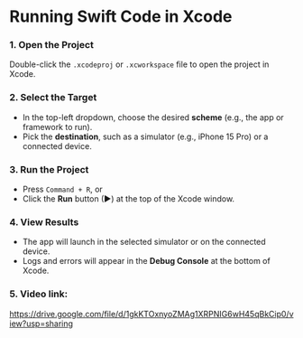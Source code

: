 # Running Swift Code in Xcode

### 1. Open the Project
Double-click the `.xcodeproj` or `.xcworkspace` file to open the project in Xcode.

### 2. Select the Target
- In the top-left dropdown, choose the desired **scheme** (e.g., the app or framework to run).
- Pick the **destination**, such as a simulator (e.g., iPhone 15 Pro) or a connected device.

### 3. Run the Project
- Press `Command + R`, or
- Click the **Run** button (▶) at the top of the Xcode window.

### 4. View Results
- The app will launch in the selected simulator or on the connected device.
- Logs and errors will appear in the **Debug Console** at the bottom of Xcode.

### 5. Video link:
https://drive.google.com/file/d/1gkKTOxnyoZMAg1XRPNIG6wH45qBkCip0/view?usp=sharing
